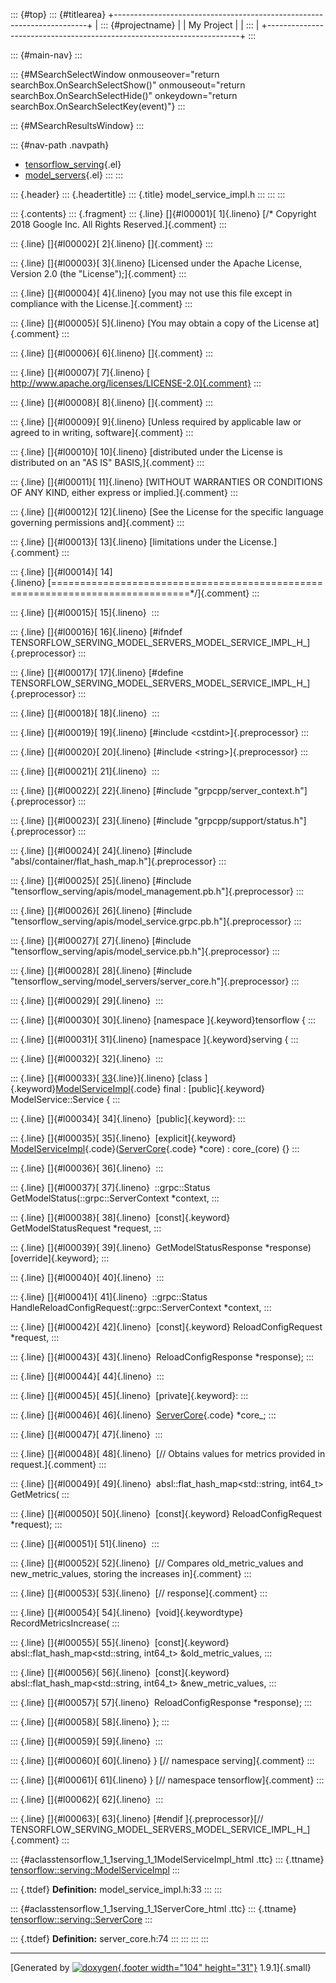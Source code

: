 ::: {#top}
::: {#titlearea}
+-----------------------------------------------------------------------+
| ::: {#projectname}                                                    |
| My Project                                                            |
| :::                                                                   |
+-----------------------------------------------------------------------+
:::

::: {#main-nav}
:::

::: {#MSearchSelectWindow onmouseover="return searchBox.OnSearchSelectShow()" onmouseout="return searchBox.OnSearchSelectHide()" onkeydown="return searchBox.OnSearchSelectKey(event)"}
:::

::: {#MSearchResultsWindow}
:::

::: {#nav-path .navpath}
-   [tensorflow\_serving](dir_bbc8937306723ff096d79d77f4a73363.html){.el}
-   [model\_servers](dir_5bce3ff2a459f05fa975e832b2676e62.html){.el}
:::
:::

::: {.header}
::: {.headertitle}
::: {.title}
model\_service\_impl.h
:::
:::
:::

::: {.contents}
::: {.fragment}
::: {.line}
[]{#l00001}[ 1]{.lineno} [/\* Copyright 2018 Google Inc. All Rights
Reserved.]{.comment}
:::

::: {.line}
[]{#l00002}[ 2]{.lineno} []{.comment}
:::

::: {.line}
[]{#l00003}[ 3]{.lineno} [Licensed under the Apache License, Version 2.0
(the \"License\");]{.comment}
:::

::: {.line}
[]{#l00004}[ 4]{.lineno} [you may not use this file except in compliance
with the License.]{.comment}
:::

::: {.line}
[]{#l00005}[ 5]{.lineno} [You may obtain a copy of the License
at]{.comment}
:::

::: {.line}
[]{#l00006}[ 6]{.lineno} []{.comment}
:::

::: {.line}
[]{#l00007}[ 7]{.lineno} [
http://www.apache.org/licenses/LICENSE-2.0]{.comment}
:::

::: {.line}
[]{#l00008}[ 8]{.lineno} []{.comment}
:::

::: {.line}
[]{#l00009}[ 9]{.lineno} [Unless required by applicable law or agreed to
in writing, software]{.comment}
:::

::: {.line}
[]{#l00010}[ 10]{.lineno} [distributed under the License is distributed
on an \"AS IS\" BASIS,]{.comment}
:::

::: {.line}
[]{#l00011}[ 11]{.lineno} [WITHOUT WARRANTIES OR CONDITIONS OF ANY KIND,
either express or implied.]{.comment}
:::

::: {.line}
[]{#l00012}[ 12]{.lineno} [See the License for the specific language
governing permissions and]{.comment}
:::

::: {.line}
[]{#l00013}[ 13]{.lineno} [limitations under the License.]{.comment}
:::

::: {.line}
[]{#l00014}[
14]{.lineno} [==============================================================================\*/]{.comment}
:::

::: {.line}
[]{#l00015}[ 15]{.lineno} 
:::

::: {.line}
[]{#l00016}[ 16]{.lineno} [\#ifndef
TENSORFLOW\_SERVING\_MODEL\_SERVERS\_MODEL\_SERVICE\_IMPL\_H\_]{.preprocessor}
:::

::: {.line}
[]{#l00017}[ 17]{.lineno} [\#define
TENSORFLOW\_SERVING\_MODEL\_SERVERS\_MODEL\_SERVICE\_IMPL\_H\_]{.preprocessor}
:::

::: {.line}
[]{#l00018}[ 18]{.lineno} 
:::

::: {.line}
[]{#l00019}[ 19]{.lineno} [\#include \<cstdint\>]{.preprocessor}
:::

::: {.line}
[]{#l00020}[ 20]{.lineno} [\#include \<string\>]{.preprocessor}
:::

::: {.line}
[]{#l00021}[ 21]{.lineno} 
:::

::: {.line}
[]{#l00022}[ 22]{.lineno} [\#include
\"grpcpp/server\_context.h\"]{.preprocessor}
:::

::: {.line}
[]{#l00023}[ 23]{.lineno} [\#include
\"grpcpp/support/status.h\"]{.preprocessor}
:::

::: {.line}
[]{#l00024}[ 24]{.lineno} [\#include
\"absl/container/flat\_hash\_map.h\"]{.preprocessor}
:::

::: {.line}
[]{#l00025}[ 25]{.lineno} [\#include
\"tensorflow\_serving/apis/model\_management.pb.h\"]{.preprocessor}
:::

::: {.line}
[]{#l00026}[ 26]{.lineno} [\#include
\"tensorflow\_serving/apis/model\_service.grpc.pb.h\"]{.preprocessor}
:::

::: {.line}
[]{#l00027}[ 27]{.lineno} [\#include
\"tensorflow\_serving/apis/model\_service.pb.h\"]{.preprocessor}
:::

::: {.line}
[]{#l00028}[ 28]{.lineno} [\#include
\"tensorflow\_serving/model\_servers/server\_core.h\"]{.preprocessor}
:::

::: {.line}
[]{#l00029}[ 29]{.lineno} 
:::

::: {.line}
[]{#l00030}[ 30]{.lineno} [namespace ]{.keyword}tensorflow {
:::

::: {.line}
[]{#l00031}[ 31]{.lineno} [namespace ]{.keyword}serving {
:::

::: {.line}
[]{#l00032}[ 32]{.lineno} 
:::

::: {.line}
[]{#l00033}[
[33](classtensorflow_1_1serving_1_1ModelServiceImpl.html){.line}]{.lineno} [class
]{.keyword}[ModelServiceImpl](classtensorflow_1_1serving_1_1ModelServiceImpl.html){.code}
final : [public]{.keyword} ModelService::Service {
:::

::: {.line}
[]{#l00034}[ 34]{.lineno}  [public]{.keyword}:
:::

::: {.line}
[]{#l00035}[ 35]{.lineno}  [explicit]{.keyword}
[ModelServiceImpl](classtensorflow_1_1serving_1_1ModelServiceImpl.html){.code}([ServerCore](classtensorflow_1_1serving_1_1ServerCore.html){.code}
\*core) : core\_(core) {}
:::

::: {.line}
[]{#l00036}[ 36]{.lineno} 
:::

::: {.line}
[]{#l00037}[ 37]{.lineno}  ::grpc::Status
GetModelStatus(::grpc::ServerContext \*context,
:::

::: {.line}
[]{#l00038}[ 38]{.lineno}  [const]{.keyword} GetModelStatusRequest
\*request,
:::

::: {.line}
[]{#l00039}[ 39]{.lineno}  GetModelStatusResponse \*response)
[override]{.keyword};
:::

::: {.line}
[]{#l00040}[ 40]{.lineno} 
:::

::: {.line}
[]{#l00041}[ 41]{.lineno}  ::grpc::Status
HandleReloadConfigRequest(::grpc::ServerContext \*context,
:::

::: {.line}
[]{#l00042}[ 42]{.lineno}  [const]{.keyword} ReloadConfigRequest
\*request,
:::

::: {.line}
[]{#l00043}[ 43]{.lineno}  ReloadConfigResponse \*response);
:::

::: {.line}
[]{#l00044}[ 44]{.lineno} 
:::

::: {.line}
[]{#l00045}[ 45]{.lineno}  [private]{.keyword}:
:::

::: {.line}
[]{#l00046}[ 46]{.lineno} 
[ServerCore](classtensorflow_1_1serving_1_1ServerCore.html){.code}
\*core\_;
:::

::: {.line}
[]{#l00047}[ 47]{.lineno} 
:::

::: {.line}
[]{#l00048}[ 48]{.lineno}  [// Obtains values for metrics provided in
request.]{.comment}
:::

::: {.line}
[]{#l00049}[ 49]{.lineno}  absl::flat\_hash\_map\<std::string,
int64\_t\> GetMetrics(
:::

::: {.line}
[]{#l00050}[ 50]{.lineno}  [const]{.keyword} ReloadConfigRequest
\*request);
:::

::: {.line}
[]{#l00051}[ 51]{.lineno} 
:::

::: {.line}
[]{#l00052}[ 52]{.lineno}  [// Compares old\_metric\_values and
new\_metric\_values, storing the increases in]{.comment}
:::

::: {.line}
[]{#l00053}[ 53]{.lineno}  [// response]{.comment}
:::

::: {.line}
[]{#l00054}[ 54]{.lineno}  [void]{.keywordtype} RecordMetricsIncrease(
:::

::: {.line}
[]{#l00055}[ 55]{.lineno}  [const]{.keyword}
absl::flat\_hash\_map\<std::string, int64\_t\> &old\_metric\_values,
:::

::: {.line}
[]{#l00056}[ 56]{.lineno}  [const]{.keyword}
absl::flat\_hash\_map\<std::string, int64\_t\> &new\_metric\_values,
:::

::: {.line}
[]{#l00057}[ 57]{.lineno}  ReloadConfigResponse \*response);
:::

::: {.line}
[]{#l00058}[ 58]{.lineno} };
:::

::: {.line}
[]{#l00059}[ 59]{.lineno} 
:::

::: {.line}
[]{#l00060}[ 60]{.lineno} } [// namespace serving]{.comment}
:::

::: {.line}
[]{#l00061}[ 61]{.lineno} } [// namespace tensorflow]{.comment}
:::

::: {.line}
[]{#l00062}[ 62]{.lineno} 
:::

::: {.line}
[]{#l00063}[ 63]{.lineno} [\#endif ]{.preprocessor}[//
TENSORFLOW\_SERVING\_MODEL\_SERVERS\_MODEL\_SERVICE\_IMPL\_H\_]{.comment}
:::

::: {#aclasstensorflow_1_1serving_1_1ModelServiceImpl_html .ttc}
::: {.ttname}
[tensorflow::serving::ModelServiceImpl](classtensorflow_1_1serving_1_1ModelServiceImpl.html)
:::

::: {.ttdef}
**Definition:** model\_service\_impl.h:33
:::
:::

::: {#aclasstensorflow_1_1serving_1_1ServerCore_html .ttc}
::: {.ttname}
[tensorflow::serving::ServerCore](classtensorflow_1_1serving_1_1ServerCore.html)
:::

::: {.ttdef}
**Definition:** server\_core.h:74
:::
:::
:::
:::

------------------------------------------------------------------------

[Generated by [![doxygen](doxygen.svg){.footer width="104"
height="31"}](https://www.doxygen.org/index.html) 1.9.1]{.small}
